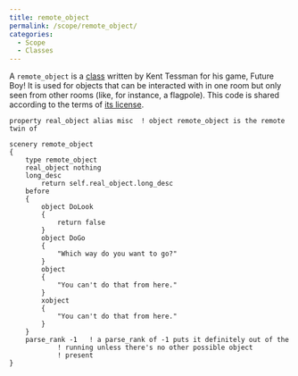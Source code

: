 ```yaml
---
title: remote_object
permalink: /scope/remote_object/
categories: 
  - Scope
  - Classes
---
```


A `remote_object` is a [class](basics/object_classes/) written by
Kent Tessman for his game, Future Boy! It is used for objects that can
be interacted with in one room but only seen from other rooms (like, for
instance, a flagpole). This code is shared according to the terms of
[its license](misc/future-boy-license/).


    property real_object alias misc  ! object remote_object is the remote twin of

    scenery remote_object
    {
        type remote_object
        real_object nothing
        long_desc
            return self.real_object.long_desc
        before
        {
            object DoLook
            {
                return false
            }
            object DoGo
            {
                "Which way do you want to go?"
            }
            object
            {
                "You can't do that from here."
            }
            xobject
            {
                "You can't do that from here."
            }
        }
        parse_rank -1   ! a parse_rank of -1 puts it definitely out of the
                ! running unless there's no other possible object
                ! present
    }

